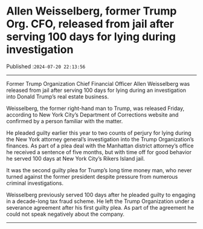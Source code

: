 # Allen Weisselberg, former Trump Org. CFO, released from jail after serving 100 days for lying during investigation

Published :`2024-07-20 22:13:56`

---

Former Trump Organization Chief Financial Officer Allen Weisselberg was released from jail after serving 100 days for lying during an investigation into Donald Trump’s real estate business.

Weisselberg, the former right-hand man to Trump, was released Friday, according to New York City’s Department of Corrections website and confirmed by a person familiar with the matter.

He pleaded guilty earlier this year to two counts of perjury for lying during the New York attorney general’s investigation into the Trump Organization’s finances. As part of a plea deal with the Manhattan district attorney’s office he received a sentence of five months, but with time off for good behavior he served 100 days at New York City’s Rikers Island jail.

It was the second guilty plea for Trump’s long time money man, who never turned against the former president despite pressure from numerous criminal investigations.

Weisselberg previously served 100 days after he pleaded guilty to engaging in a decade-long tax fraud scheme. He left the Trump Organization under a severance agreement after his first guilty plea. As part of the agreement he could not speak negatively about the company.

---

